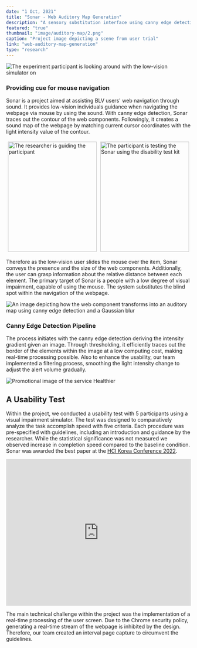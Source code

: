 ```yaml
---
date: "1 Oct, 2021"
title: "Sonar - Web Auditory Map Generation"
description: "A sensory substitution interface using canny edge detection for BLV individuals' mouse usage"
featured: "true"
thumbnail: "image/auditory-map/2.png"
caption: "Project image depicting a scene from user trial"
link: "web-auditory-map-generation"
type: "research"
---
```


![The experiment participant is looking around with the low-vision simulator on](/image/auditory-map/2.png)

### Providing cue for mouse navigation

Sonar is a project aimed at assisting BLV users' web navigation through sound. It provides low-vision individuals guidance when navigating the webpage via mouse by using the sound. With canny edge detection, Sonar traces out the contour of the web components. Followingly, it creates a sound map of the webpage by matching current cursor coordinates with the light intensity value of the contour.

<div style="display: flex;">
    <div style="flex: 1; padding: 5px;">
        <img src="/image/auditory-map/1.png" alt="The researcher is guiding the participant" style="width: 100%; object-fit: cover; height: 300px;">
    </div>
    <div style="flex: 1; padding: 5px;">
        <img src="/image/auditory-map/3.png" alt="The participant is testing the Sonar using the disability test kit" style="width: 100%;
        object-fit: cover; height: 300px;">
    </div>
</div>


Therefore as the low-vision user slides the mouse over the item, Sonar conveys the presence and the size of the web components. Additionally, the user can grasp information about the relative distance between each element. The primary target of Sonar is a people with a low degree of visual impairment, capable of using the mouse. The system substitutes the blind spot within the navigation of the webpage.

![An image depicting how the web component transforms into an auditory map using canny edge detection and a Gaussian blur](/image/auditory-map/4.png)

### Canny Edge Detection Pipeline

The process initiates with the canny edge detection deriving the intensity gradient given an image. Through thresholding, it efficiently traces out the border of the elements within the image at a low computing cost, making real-time processing possible. Also to enhance the usability, our team implemented a filtering process, smoothing the light intensity change to adjust the alert volume gradually.

![Promotional image of the service Healthier](/image/auditory-map/6.png)

## A Usability Test

Within the project, we conducted a usability test with 5 participants using a visual impairment simulator. The test was designed to comparatively analyze the task accomplish speed with five criteria. Each procedure was pre-specified with guidelines, including an introduction and guidance by the researcher. While the statistical significance was not measured we observed increase in completion speed compared to the baseline condition. Sonar was awarded the best paper at the [HCI Korea Conference 2022](https://conference.hcikorea.org/hcik2022/creative/awarded_CA.asp).

<iframe width="100%" height="400" src="https://www.youtube.com/embed/XyCS2OWlWWQ?si=VfEpGMYsO3O3ve8-" title="YouTube video player" frameborder="0" allow="accelerometer; autoplay; clipboard-write; encrypted-media; gyroscope; picture-in-picture; web-share" allowfullscreen></iframe>

The main technical challenge within the project was the implementation of a real-time processing of the user screen. Due to the Chrome security policy, generating a real-time stream of the webpage is inhibited by the design. Therefore, our team created an interval page capture to circumvent the guidelines.

